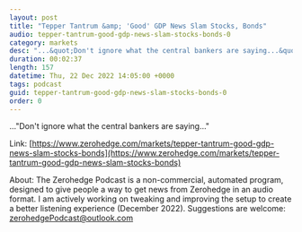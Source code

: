 ```yaml
---
layout: post
title: "Tepper Tantrum &amp; 'Good' GDP News Slam Stocks, Bonds"
audio: tepper-tantrum-good-gdp-news-slam-stocks-bonds-0
category: markets
desc: "...&quot;Don't ignore what the central bankers are saying...&quot;"
duration: 00:02:37
length: 157
datetime: Thu, 22 Dec 2022 14:05:00 +0000
tags: podcast
guid: tepper-tantrum-good-gdp-news-slam-stocks-bonds-0
order: 0
---
```

...&quot;Don't ignore what the central bankers are saying...&quot;

Link: [https://www.zerohedge.com/markets/tepper-tantrum-good-gdp-news-slam-stocks-bonds](https://www.zerohedge.com/markets/tepper-tantrum-good-gdp-news-slam-stocks-bonds)

About: The Zerohedge Podcast is a non-commercial, automated program, designed to give people a way to get news from Zerohedge in an audio format.  I am actively working on tweaking and improving the setup to create a better listening experience (December 2022).  Suggestions are welcome: [zerohedgePodcast@outlook.com](mailto:zerohedgePodcast@outlook.com)